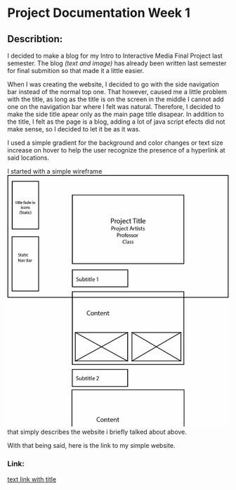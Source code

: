 # Project Documentation Week 1
## Describtion:
I decided to make a blog for my Intro to Interactive Media Final Project last semester. The blog _(text and image)_ has already been written last semester for final submition so that made it a little easier.

When I was creating the website, I decided to go with the side navigation bar instead of the normal top one. That however, caused me a little problem with the title, as long as the title is on the screen in the middle I cannot add one on the navigation bar where I felt was natural. Therefore, I decided to make the side title apear only as the main page title disapear. 
In addition to the title, I felt as the page is a blog, adding a lot of java script efects did not make sense, so I decided to let it be as it was.

I used a simple gradient for the background and color changes or text size increase on hover to help the user recognize the presence of a hyperlink at said locations.

I started with a simple wireframe 
![alt text](https://github.com/fnassar/connectionslab/blob/main/Week1/ProjectDocumentation/Wireframe.jpg "Wire Frame")
 that simply describes the website i briefly talked about above.

With that being said, here is the link to my simple website.
### Link:
[text link with title](https://fnassar.github.io/connectionslab/Week1/ProjectDocumentation/index.html "Project Documentation Website")

